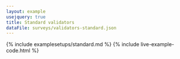 ```yaml
---
layout: example
usejquery: true
title: Standard validators
dataFile: surveys/validators-standard.json
---
```


{% include examplesetups/standard.md %}
{% include live-example-code.html %}